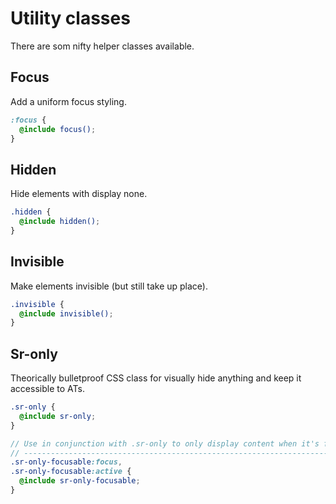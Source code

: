 # Utility classes

There are som nifty helper classes available.

## Focus

Add a uniform focus styling.

```scss
:focus {
  @include focus();
}
```

## Hidden

Hide elements with display none.

```scss
.hidden {
  @include hidden();
}
```

## Invisible

Make elements invisible (but still take up place).

```scss
.invisible {
  @include invisible();
}
```

## Sr-only

Theorically bulletproof CSS class for visually hide anything and keep it
accessible to ATs.

```scss
.sr-only {
  @include sr-only;
}

// Use in conjunction with .sr-only to only display content when it's focused.
// -------------------------------------------------------------------------------
.sr-only-focusable:focus,
.sr-only-focusable:active {
  @include sr-only-focusable;
}
```
